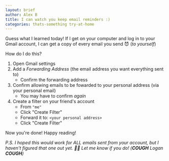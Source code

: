 ```yaml
---
layout: brief
author: Alex B
title: I can watch you keep email reminders :)
categories: thats-something try-at-home
---
```


Guess what I learned today! If I get on your computer and log in to your Gmail account, I can get a copy of every email you send 😈 (_to yourself_)

How do I do this?

1. Open Gmail settings
1. Add a _Forwarding Address_ (the email address you want everything sent to)
    - Confirm the forwarding address
1. Confirm allowing emails to be fowarded to your personal address (via your personal email)
    - You may have to confirm _again_
1. Create a filter on your friend's account
    - From `"me"`
    - Click "Create Filter"
    - Forward it to: `<your personal address>`
    - Click "Create Filter"

Now you're done! Happy reading!

_P.S. I hoped this would work for ALL emails sent from your account, but I haven't figured that one out yet. 🤷‍♀️ Let me know if you do! (**COUGH** Logan **COUGH**)_
